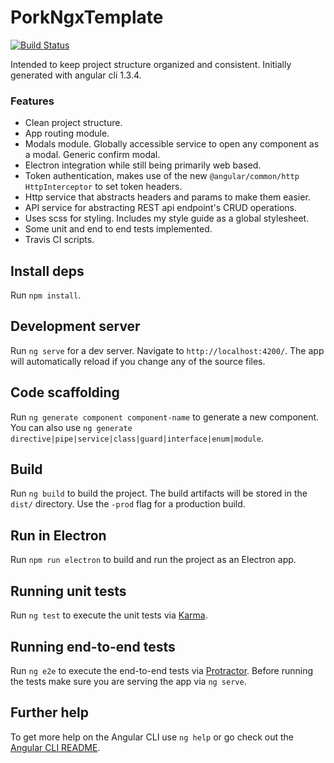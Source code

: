 # PorkNgxTemplate

[![Build Status](https://travis-ci.org/shakedown-street/porks-ngx-template.svg?branch=master)](https://travis-ci.org/shakedown-street/porks-ngx-template)

Intended to keep project structure organized and consistent.  Initially generated with angular cli 1.3.4.

### Features

* Clean project structure.
* App routing module.
* Modals module.  Globally accessible service to open any component as a modal.  Generic confirm modal.
* Electron integration while still being primarily web based.
* Token authentication, makes use of the new `@angular/common/http` `HttpInterceptor` to set token headers.
* Http service that abstracts headers and params to make them easier.
* API service for abstracting REST api endpoint's CRUD operations.
* Uses scss for styling.  Includes my style guide as a global stylesheet.
* Some unit and end to end tests implemented.
* Travis CI scripts.

## Install deps

Run `npm install`.

## Development server

Run `ng serve` for a dev server. Navigate to `http://localhost:4200/`. The app will automatically reload if you change any of the source files.

## Code scaffolding

Run `ng generate component component-name` to generate a new component. You can also use `ng generate directive|pipe|service|class|guard|interface|enum|module`.

## Build

Run `ng build` to build the project. The build artifacts will be stored in the `dist/` directory. Use the `-prod` flag for a production build.

## Run in Electron

Run `npm run electron` to build and run the project as an Electron app.

## Running unit tests

Run `ng test` to execute the unit tests via [Karma](https://karma-runner.github.io).

## Running end-to-end tests

Run `ng e2e` to execute the end-to-end tests via [Protractor](http://www.protractortest.org/).
Before running the tests make sure you are serving the app via `ng serve`.

## Further help

To get more help on the Angular CLI use `ng help` or go check out the [Angular CLI README](https://github.com/angular/angular-cli/blob/master/README.md).
